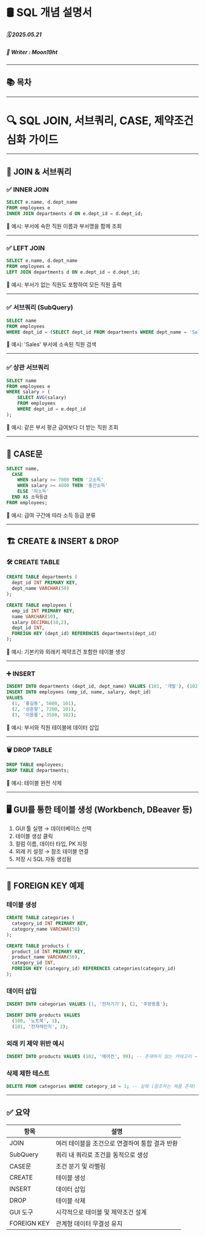 # 🛢️ SQL 개념 설명서

##### 🗓️ 2025.05.21
##### 📝 Writer : Moon19ht

---

## 📚 목차



---



# 🔍 SQL JOIN, 서브쿼리, CASE, 제약조건 심화 가이드

---

## 🔗 JOIN & 서브쿼리

### ✅ INNER JOIN

```sql
SELECT e.name, d.dept_name
FROM employees e
INNER JOIN departments d ON e.dept_id = d.dept_id;
```

📌 예시: 부서에 속한 직원 이름과 부서명을 함께 조회

---

### ✅ LEFT JOIN

```sql
SELECT e.name, d.dept_name
FROM employees e
LEFT JOIN departments d ON e.dept_id = d.dept_id;
```

📌 예시: 부서가 없는 직원도 포함하여 모든 직원 출력

---

### ✅ 서브쿼리 (SubQuery)

```sql
SELECT name
FROM employees
WHERE dept_id = (SELECT dept_id FROM departments WHERE dept_name = 'Sales');
```

📌 예시: 'Sales' 부서에 소속된 직원 검색

---

### ✅ 상관 서브쿼리

```sql
SELECT name
FROM employees e
WHERE salary > (
    SELECT AVG(salary)
    FROM employees
    WHERE dept_id = e.dept_id
);
```

📌 예시: 같은 부서 평균 급여보다 더 받는 직원 조회

---

## 🔀 CASE문

```sql
SELECT name,
  CASE
    WHEN salary >= 7000 THEN '고소득'
    WHEN salary >= 4000 THEN '중간소득'
    ELSE '저소득'
  END AS 소득등급
FROM employees;
```

📌 예시: 급여 구간에 따라 소득 등급 분류

---

## 🏗️ CREATE & INSERT & DROP

### 🛠️ CREATE TABLE

```sql
CREATE TABLE departments (
  dept_id INT PRIMARY KEY,
  dept_name VARCHAR(50)
);

CREATE TABLE employees (
  emp_id INT PRIMARY KEY,
  name VARCHAR(50),
  salary DECIMAL(10,2),
  dept_id INT,
  FOREIGN KEY (dept_id) REFERENCES departments(dept_id)
);
```

📌 예시: 기본키와 외래키 제약조건 포함한 테이블 생성

---

### ➕ INSERT

```sql
INSERT INTO departments (dept_id, dept_name) VALUES (101, '개발'), (102, '영업');
INSERT INTO employees (emp_id, name, salary, dept_id)
VALUES 
  (1, '홍길동', 5000, 101),
  (2, '성춘향', 7200, 101),
  (3, '이몽룡', 3500, 102);
```

📌 예시: 부서와 직원 테이블에 데이터 삽입

---

### 🗑️ DROP TABLE

```sql
DROP TABLE employees;
DROP TABLE departments;
```

📌 예시: 테이블 완전 삭제

---

## 🖥️ GUI를 통한 테이블 생성 (Workbench, DBeaver 등)

1. GUI 툴 실행 → 데이터베이스 선택
2. 테이블 생성 클릭
3. 컬럼 이름, 데이터 타입, PK 지정
4. 외래 키 설정 → 참조 테이블 연결
5. 저장 시 SQL 자동 생성됨

---

## 🔗 FOREIGN KEY 예제

### 테이블 생성

```sql
CREATE TABLE categories (
  category_id INT PRIMARY KEY,
  category_name VARCHAR(50)
);

CREATE TABLE products (
  product_id INT PRIMARY KEY,
  product_name VARCHAR(50),
  category_id INT,
  FOREIGN KEY (category_id) REFERENCES categories(category_id)
);
```

### 데이터 삽입

```sql
INSERT INTO categories VALUES (1, '전자기기'), (2, '주방용품');

INSERT INTO products VALUES
  (100, '노트북', 1),
  (101, '전자레인지', 2);
```

### 외래 키 제약 위반 예시

```sql
INSERT INTO products VALUES (102, '에어컨', 99); -- 존재하지 않는 카테고리 → 오류 발생
```

### 삭제 제한 테스트

```sql
DELETE FROM categories WHERE category_id = 1; -- 실패 (참조하는 제품 존재)
```

---

## ✅ 요약

| 항목 | 설명 |
|------|------|
| JOIN | 여러 테이블을 조건으로 연결하여 통합 결과 반환 |
| SubQuery | 쿼리 내 쿼리로 조건을 동적으로 생성 |
| CASE문 | 조건 분기 및 라벨링 |
| CREATE | 테이블 생성 |
| INSERT | 데이터 삽입 |
| DROP | 테이블 삭제 |
| GUI 도구 | 시각적으로 테이블 및 제약조건 설계 |
| FOREIGN KEY | 관계형 데이터 무결성 유지 |


